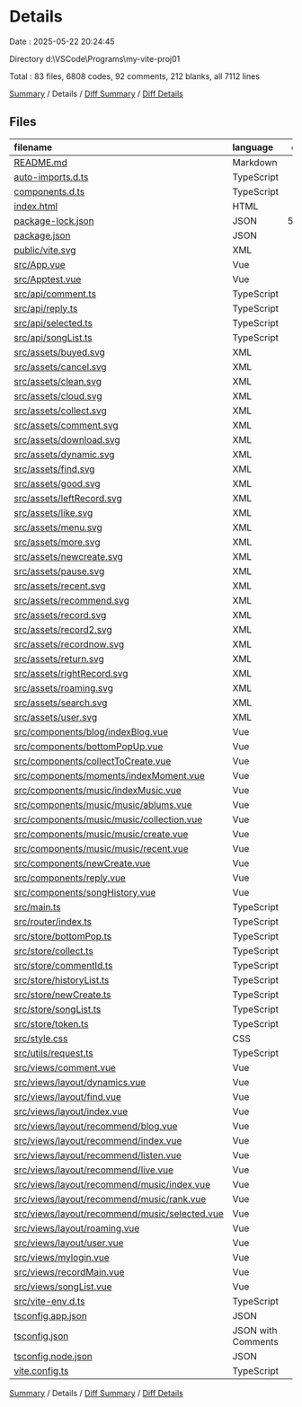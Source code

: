 # Details

Date : 2025-05-22 20:24:45

Directory d:\\VSCode\\Programs\\my-vite-proj01

Total : 83 files, 6808 codes, 92 comments, 212 blanks, all 7112 lines

[Summary](results.md) / Details / [Diff Summary](diff.md) / [Diff Details](diff-details.md)

## Files

| filename                                                                                        | language           |  code | comment | blank | total |
| :---------------------------------------------------------------------------------------------- | :----------------- | ----: | ------: | ----: | ----: |
| [README.md](/README.md)                                                                         | Markdown           |     3 |       0 |     3 |     6 |
| [auto-imports.d.ts](/auto-imports.d.ts)                                                         | TypeScript         |     5 |       6 |     1 |    12 |
| [components.d.ts](/components.d.ts)                                                             | TypeScript         |    27 |       6 |     2 |    35 |
| [index.html](/index.html)                                                                       | HTML               |    18 |       0 |     1 |    19 |
| [package-lock.json](/package-lock.json)                                                         | JSON               | 5,163 |       0 |     1 | 5,164 |
| [package.json](/package.json)                                                                   | JSON               |    37 |       0 |     1 |    38 |
| [public/vite.svg](/public/vite.svg)                                                             | XML                |     1 |       0 |     0 |     1 |
| [src/App.vue](/src/App.vue)                                                                     | Vue                |     7 |       0 |     4 |    11 |
| [src/Apptest.vue](/src/Apptest.vue)                                                             | Vue                |    22 |       0 |     5 |    27 |
| [src/api/comment.ts](/src/api/comment.ts)                                                       | TypeScript         |     9 |       0 |     1 |    10 |
| [src/api/reply.ts](/src/api/reply.ts)                                                           | TypeScript         |    10 |       0 |     1 |    11 |
| [src/api/selected.ts](/src/api/selected.ts)                                                     | TypeScript         |    10 |       3 |     3 |    16 |
| [src/api/songList.ts](/src/api/songList.ts)                                                     | TypeScript         |     9 |       0 |     2 |    11 |
| [src/assets/buyed.svg](/src/assets/buyed.svg)                                                   | XML                |     1 |       0 |     0 |     1 |
| [src/assets/cancel.svg](/src/assets/cancel.svg)                                                 | XML                |     1 |       0 |     0 |     1 |
| [src/assets/clean.svg](/src/assets/clean.svg)                                                   | XML                |     1 |       0 |     0 |     1 |
| [src/assets/cloud.svg](/src/assets/cloud.svg)                                                   | XML                |     1 |       0 |     0 |     1 |
| [src/assets/collect.svg](/src/assets/collect.svg)                                               | XML                |     1 |       0 |     0 |     1 |
| [src/assets/comment.svg](/src/assets/comment.svg)                                               | XML                |     1 |       0 |     0 |     1 |
| [src/assets/download.svg](/src/assets/download.svg)                                             | XML                |     1 |       0 |     0 |     1 |
| [src/assets/dynamic.svg](/src/assets/dynamic.svg)                                               | XML                |     1 |       0 |     0 |     1 |
| [src/assets/find.svg](/src/assets/find.svg)                                                     | XML                |     1 |       0 |     0 |     1 |
| [src/assets/good.svg](/src/assets/good.svg)                                                     | XML                |     1 |       0 |     0 |     1 |
| [src/assets/leftRecord.svg](/src/assets/leftRecord.svg)                                         | XML                |     1 |       0 |     0 |     1 |
| [src/assets/like.svg](/src/assets/like.svg)                                                     | XML                |     1 |       0 |     0 |     1 |
| [src/assets/menu.svg](/src/assets/menu.svg)                                                     | XML                |     1 |       0 |     0 |     1 |
| [src/assets/more.svg](/src/assets/more.svg)                                                     | XML                |     1 |       0 |     0 |     1 |
| [src/assets/newcreate.svg](/src/assets/newcreate.svg)                                           | XML                |     1 |       0 |     0 |     1 |
| [src/assets/pause.svg](/src/assets/pause.svg)                                                   | XML                |     1 |       0 |     0 |     1 |
| [src/assets/recent.svg](/src/assets/recent.svg)                                                 | XML                |     1 |       0 |     0 |     1 |
| [src/assets/recommend.svg](/src/assets/recommend.svg)                                           | XML                |     1 |       0 |     0 |     1 |
| [src/assets/record.svg](/src/assets/record.svg)                                                 | XML                |     1 |       0 |     0 |     1 |
| [src/assets/record2.svg](/src/assets/record2.svg)                                               | XML                |     1 |       0 |     0 |     1 |
| [src/assets/recordnow.svg](/src/assets/recordnow.svg)                                           | XML                |     1 |       0 |     0 |     1 |
| [src/assets/return.svg](/src/assets/return.svg)                                                 | XML                |     1 |       0 |     0 |     1 |
| [src/assets/rightRecord.svg](/src/assets/rightRecord.svg)                                       | XML                |     1 |       0 |     0 |     1 |
| [src/assets/roaming.svg](/src/assets/roaming.svg)                                               | XML                |     1 |       0 |     0 |     1 |
| [src/assets/search.svg](/src/assets/search.svg)                                                 | XML                |     1 |       0 |     0 |     1 |
| [src/assets/user.svg](/src/assets/user.svg)                                                     | XML                |     1 |       0 |     0 |     1 |
| [src/components/blog/indexBlog.vue](/src/components/blog/indexBlog.vue)                         | Vue                |     5 |       0 |     1 |     6 |
| [src/components/bottomPopUp.vue](/src/components/bottomPopUp.vue)                               | Vue                |    37 |       3 |     9 |    49 |
| [src/components/collectToCreate.vue](/src/components/collectToCreate.vue)                       | Vue                |    33 |       2 |     8 |    43 |
| [src/components/moments/indexMoment.vue](/src/components/moments/indexMoment.vue)               | Vue                |     5 |       0 |     1 |     6 |
| [src/components/music/indexMusic.vue](/src/components/music/indexMusic.vue)                     | Vue                |    55 |       1 |     3 |    59 |
| [src/components/music/music/ablums.vue](/src/components/music/music/ablums.vue)                 | Vue                |     5 |       0 |     1 |     6 |
| [src/components/music/music/collection.vue](/src/components/music/music/collection.vue)         | Vue                |    72 |       0 |     6 |    78 |
| [src/components/music/music/create.vue](/src/components/music/music/create.vue)                 | Vue                |    72 |       0 |     8 |    80 |
| [src/components/music/music/recent.vue](/src/components/music/music/recent.vue)                 | Vue                |     5 |       0 |     1 |     6 |
| [src/components/newCreate.vue](/src/components/newCreate.vue)                                   | Vue                |    41 |       2 |     5 |    48 |
| [src/components/reply.vue](/src/components/reply.vue)                                           | Vue                |    88 |       9 |     8 |   105 |
| [src/components/songHistory.vue](/src/components/songHistory.vue)                               | Vue                |    66 |       2 |     8 |    76 |
| [src/main.ts](/src/main.ts)                                                                     | TypeScript         |    13 |       0 |     2 |    15 |
| [src/router/index.ts](/src/router/index.ts)                                                     | TypeScript         |    58 |       0 |     5 |    63 |
| [src/store/bottomPop.ts](/src/store/bottomPop.ts)                                               | TypeScript         |    10 |       0 |     1 |    11 |
| [src/store/collect.ts](/src/store/collect.ts)                                                   | TypeScript         |    12 |       0 |     2 |    14 |
| [src/store/commentId.ts](/src/store/commentId.ts)                                               | TypeScript         |    12 |       0 |     1 |    13 |
| [src/store/historyList.ts](/src/store/historyList.ts)                                           | TypeScript         |    10 |       0 |     1 |    11 |
| [src/store/newCreate.ts](/src/store/newCreate.ts)                                               | TypeScript         |    33 |       0 |     5 |    38 |
| [src/store/songList.ts](/src/store/songList.ts)                                                 | TypeScript         |    16 |       0 |     2 |    18 |
| [src/store/token.ts](/src/store/token.ts)                                                       | TypeScript         |    10 |       1 |     1 |    12 |
| [src/style.css](/src/style.css)                                                                 | CSS                |     8 |       0 |     4 |    12 |
| [src/utils/request.ts](/src/utils/request.ts)                                                   | TypeScript         |    16 |       9 |     4 |    29 |
| [src/views/comment.vue](/src/views/comment.vue)                                                 | Vue                |    90 |       7 |     7 |   104 |
| [src/views/layout/dynamics.vue](/src/views/layout/dynamics.vue)                                 | Vue                |     5 |       0 |     3 |     8 |
| [src/views/layout/find.vue](/src/views/layout/find.vue)                                         | Vue                |     5 |       0 |     3 |     8 |
| [src/views/layout/index.vue](/src/views/layout/index.vue)                                       | Vue                |    49 |       5 |     4 |    58 |
| [src/views/layout/recommend/blog.vue](/src/views/layout/recommend/blog.vue)                     | Vue                |     5 |       0 |     3 |     8 |
| [src/views/layout/recommend/index.vue](/src/views/layout/recommend/index.vue)                   | Vue                |    25 |       0 |     4 |    29 |
| [src/views/layout/recommend/listen.vue](/src/views/layout/recommend/listen.vue)                 | Vue                |     5 |       0 |     3 |     8 |
| [src/views/layout/recommend/live.vue](/src/views/layout/recommend/live.vue)                     | Vue                |     5 |       0 |     3 |     8 |
| [src/views/layout/recommend/music/index.vue](/src/views/layout/recommend/music/index.vue)       | Vue                |    13 |       0 |     3 |    16 |
| [src/views/layout/recommend/music/rank.vue](/src/views/layout/recommend/music/rank.vue)         | Vue                |     5 |       0 |     2 |     7 |
| [src/views/layout/recommend/music/selected.vue](/src/views/layout/recommend/music/selected.vue) | Vue                |   128 |       3 |    16 |   147 |
| [src/views/layout/roaming.vue](/src/views/layout/roaming.vue)                                   | Vue                |     5 |       0 |     3 |     8 |
| [src/views/layout/user.vue](/src/views/layout/user.vue)                                         | Vue                |   109 |       9 |     8 |   126 |
| [src/views/mylogin.vue](/src/views/mylogin.vue)                                                 | Vue                |    53 |       5 |     8 |    66 |
| [src/views/recordMain.vue](/src/views/recordMain.vue)                                           | Vue                |    65 |       7 |     7 |    79 |
| [src/views/songList.vue](/src/views/songList.vue)                                               | Vue                |   124 |       7 |    12 |   143 |
| [src/vite-env.d.ts](/src/vite-env.d.ts)                                                         | TypeScript         |     0 |       1 |     1 |     2 |
| [tsconfig.app.json](/tsconfig.app.json)                                                         | JSON               |    15 |       1 |     3 |    19 |
| [tsconfig.json](/tsconfig.json)                                                                 | JSON with Comments |    24 |       0 |     1 |    25 |
| [tsconfig.node.json](/tsconfig.node.json)                                                       | JSON               |    23 |       2 |     4 |    29 |
| [vite.config.ts](/vite.config.ts)                                                               | TypeScript         |    26 |       1 |     2 |    29 |

[Summary](results.md) / Details / [Diff Summary](diff.md) / [Diff Details](diff-details.md)
